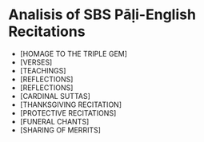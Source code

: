 # **Analisis of SBS Pāḷi-English Recitations**

- [HOMAGE TO THE TRIPLE GEM]
- [VERSES]
- [TEACHINGS]
- [REFLECTIONS]
- [REFLECTIONS]
- [CARDINAL SUTTAS]
- [THANKSGIVING RECITATION]
- [PROTECTIVE RECITATIONS]
- [FUNERAL CHANTS]
- [SHARING OF MERRITS]
